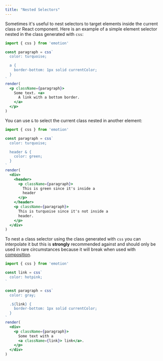 ```yaml
---
title: "Nested Selectors"
---
```


Sometimes it's useful to nest selectors to target elements inside the current class or React component. Here is an example of a simple element selector nested in the class generated with `css`:

```jsx live
import { css } from 'emotion'

const paragraph = css`
  color: turquoise;

  a {
    border-bottom: 1px solid currentColor;
  }
`
render(
  <p className={paragraph}>
    Some text. <a>
      A link with a bottom border.
    </a>
  </p>
)
```

You can use `&` to select the current class nested in another element:

```jsx live
import { css } from 'emotion'

const paragraph = css`
  color: turquoise;

  header & {
    color: green;
  }
`
render(
  <div>
    <header>
      <p className={paragraph}>
        This is green since it's inside a
        header
      </p>
    </header>
    <p className={paragraph}>
      This is turquoise since it's not inside a
      header.
    </p>
  </div>
)
```

To nest a class selector using the class generated with `css` you can interpolate it but this is **strongly** recommended against and should only be used in rare circumstances because it will break when used with [composition](https://emotion.sh/docs/composition).

```jsx live
import { css } from 'emotion'

const link = css`
  color: hotpink;
`

const paragraph = css`
  color: gray;

  .${link} {
    border-bottom: 1px solid currentColor;
  }
`
render(
  <div>
    <p className={paragraph}>
      Some text with a
      <a className={link}> link</a>.
    </p>
  </div>
)
```

